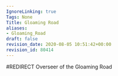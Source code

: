 ```yaml
---
IgnoreLinking: true
Tags: None
Title: Gloaming Road
aliases:
- Gloaming_Road
draft: false
revision_date: 2020-08-05 10:51:42+00:00
revision_id: 80414
---
```


#REDIRECT Overseer of the Gloaming Road
